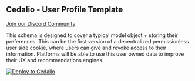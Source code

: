 ## Cedalio - User Profile Template

[Join our Discord Community](https://discord.gg/kSdhmb9UUT)

This schema is designed to cover a typical model object + storing their preferences. This can be the first version of a decentralized permissionless user side cookie, where users can give and revoke access to their information. Platforms will be able to use this user owned data to improve their UX and recommendations engines.

[![Deploy to Cedalio](https://cedalio-static-content.s3.amazonaws.com/deploy-schema.png)](https://explorer.cedalio.io?email=github@cedalio.com)
</br>